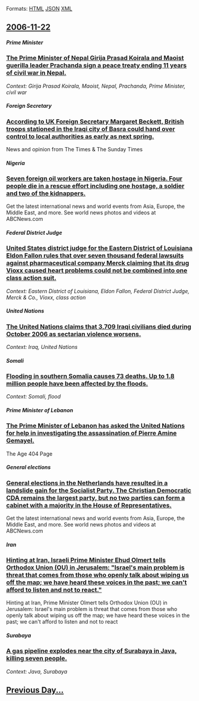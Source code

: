 
Formats: [HTML](2006/11/22/index.html)  [JSON](2006/11/22/index.json)  [XML](2006/11/22/index.xml)  

## [2006-11-22](/news/2006/11/22/index.md)

##### Prime Minister
### [ The Prime Minister of Nepal Girija Prasad Koirala and Maoist guerilla leader Prachanda sign a peace treaty ending 11 years of civil war in Nepal. ](/news/2006/11/22/the-prime-minister-of-nepal-girija-prasad-koirala-and-maoist-guerilla-leader-prachanda-sign-a-peace-treaty-ending-11-years-of-civil-war-in.md)
_Context: Girija Prasad Koirala, Maoist, Nepal, Prachanda, Prime Minister, civil war_

##### Foreign Secretary
### [ According to UK Foreign Secretary Margaret Beckett, British troops stationed in the Iraqi city of Basra could hand over control to local authorities as early as next spring. ](/news/2006/11/22/according-to-uk-foreign-secretary-margaret-beckett-british-troops-stationed-in-the-iraqi-city-of-basra-could-hand-over-control-to-local-au.md)
News and opinion from The Times &amp; The Sunday Times

##### Nigeria
### [ Seven foreign oil workers are taken hostage in Nigeria. Four people die in a rescue effort including one hostage, a soldier and two of the kidnappers. ](/news/2006/11/22/seven-foreign-oil-workers-are-taken-hostage-in-nigeria-four-people-die-in-a-rescue-effort-including-one-hostage-a-soldier-and-two-of-the.md)
Get the latest international news and world events from Asia, Europe, the Middle East, and more. See world news photos and videos at ABCNews.com

##### Federal District Judge
### [ United States district judge for the Eastern District of Louisiana Eldon Fallon rules that over seven thousand federal lawsuits against pharmaceutical company Merck claiming that its drug Vioxx caused heart problems could not be combined into one class action suit. ](/news/2006/11/22/united-states-district-judge-for-the-eastern-district-of-louisiana-eldon-fallon-rules-that-over-seven-thousand-federal-lawsuits-against-pha.md)
_Context: Eastern District of Louisiana, Eldon Fallon, Federal District Judge, Merck & Co., Vioxx, class action_

##### United Nations
### [ The United Nations claims that 3,709 Iraqi civilians died during October 2006 as sectarian violence worsens. ](/news/2006/11/22/the-united-nations-claims-that-3-709-iraqi-civilians-died-during-october-2006-as-sectarian-violence-worsens.md)
_Context: Iraq, United Nations_

##### Somali
### [ Flooding in southern Somalia causes 73 deaths. Up to 1.8 million people have been affected by the floods. ](/news/2006/11/22/flooding-in-southern-somalia-causes-73-deaths-up-to-1-8-million-people-have-been-affected-by-the-floods.md)
_Context: Somali, flood_

##### Prime Minister of Lebanon
### [ The Prime Minister of Lebanon has asked the United Nations for help in investigating the assassination of Pierre Amine Gemayel. ](/news/2006/11/22/the-prime-minister-of-lebanon-has-asked-the-united-nations-for-help-in-investigating-the-assassination-of-pierre-amine-gemayel.md)
The Age 404 Page

##### General elections
### [ General elections in the Netherlands have resulted in a landslide gain for the Socialist Party. The Christian Democratic CDA remains the largest party, but no two parties can form a cabinet with a majority in the House of Representatives. ](/news/2006/11/22/general-elections-in-the-netherlands-have-resulted-in-a-landslide-gain-for-the-socialist-party-the-christian-democratic-cda-remains-the-la.md)
Get the latest international news and world events from Asia, Europe, the Middle East, and more. See world news photos and videos at ABCNews.com

##### Iran
### [ Hinting at Iran, Israeli Prime Minister Ehud Olmert tells Orthodox Union (OU) in Jerusalem: "Israel's main problem is threat that comes from those who openly talk about wiping us off the map; we have heard these voices in the past; we can't afford to listen and not to react." ](/news/2006/11/22/hinting-at-iran-israeli-prime-minister-ehud-olmert-tells-orthodox-union-ou-in-jerusalem-israel-s-main-problem-is-threat-that-comes-fro.md)
Hinting at Iran, Prime Minister Olmert tells Orthodox Union (OU) in Jerusalem: Israel&#39;s main problem is threat that comes from those who openly talk about wiping us off the map; we have heard these voices in the past; we can&#39;t afford to listen and not to react 

##### Surabaya
### [ A gas pipeline explodes near the city of Surabaya in Java, killing seven people. ](/news/2006/11/22/a-gas-pipeline-explodes-near-the-city-of-surabaya-in-java-killing-seven-people.md)
_Context: Java, Surabaya_

## [Previous Day...](/news/2006/11/21/index.md)

